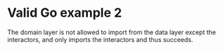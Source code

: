 # Valid Go example 2

The domain layer is not allowed to import from the data layer except the interactors,
and only imports the interactors and thus succeeds.
